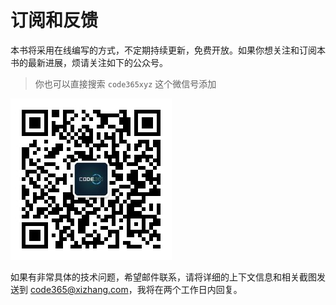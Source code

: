 # 订阅和反馈

本书将采用在线编写的方式，不定期持续更新，免费开放。如果你想关注和订阅本书的最新进展，烦请关注如下的公众号。

> 你也可以直接搜索 `code365xyz` 这个微信号添加

![                  &#x516C;&#x4F17;&#x53F7;&#x4E8C;&#x7EF4;&#x7801;](.gitbook/assets/code365-qrcode.jpg)

如果有非常具体的技术问题，希望邮件联系，请将详细的上下文信息和相关截图发送到 [code365@xizhang.com](mailto:code365@xizhang.com)，我将在两个工作日内回复。




